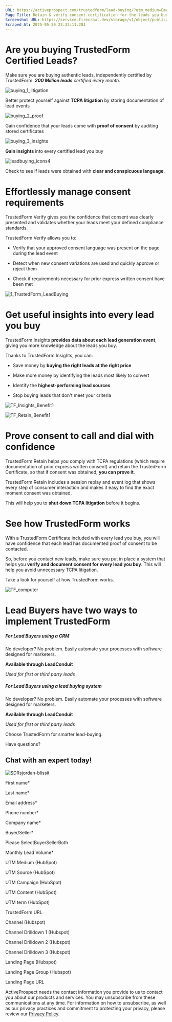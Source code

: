 ```yaml
---
URL: https://activeprospect.com/trustedform/lead-buying/?utm_medium=Email&utm_source=Website&utm_campaign=AP-Email-InsideCBM-Oct
Page Title: Retain & verify consent certification for the leads you buy - ActiveProspect
Screenshot URL: https://service.firecrawl.dev/storage/v1/object/public/media/screenshot-5162a73a-449e-4d6b-8465-f53c6388d6d4.png
Scraped At: 2025-05-30 23:33:11.281
---
```

# Are you buying TrustedForm Certified Leads?

Make sure you are buying authentic leads, independently certified by TrustedForm. _**200 Million leads** certified every month._

![buying_1_litigation](https://activeprospect.com/wp-content/uploads/2022/10/buying_1_litigation-300x300.png)

Better protect yourself against **TCPA litigation** by storing documentation of lead events

![buying_2_proof](https://activeprospect.com/wp-content/uploads/2022/10/buying_2_proof-300x300.png)

Gain confidence that your leads come with **proof of consent** by auditing stored certificates

![buying_3_insights](https://activeprospect.com/wp-content/uploads/2022/10/buying_3_insights-300x300.png)

**Gain insights** into every certified lead you buy

![leadbuying_icons4](https://activeprospect.com/wp-content/uploads/2024/09/leadbuying_icons4.png)

Check to see if leads were obtained with **clear and conspicuous language**.

# Effortlessly manage consent requirements

TrustedForm Verify gives you the confidence that consent was clearly presented and validates whether your leads meet your defined compliance standards.

TrustedForm Verify allows you to:

- Verify that your approved consent language was present on the page during the lead event

- Detect when new consent variations are used and quickly approve or reject them

- Check if requirements necessary for prior express written consent have been met


![1_TrustedForm_LeadBuying](https://activeprospect.com/wp-content/uploads/2023/12/1_TrustedForm_LeadBuying.png)

# Get useful insights into every lead you buy

TrustedForm Insights **provides data about each lead generation event**, giving you more knowledge about the leads you buy.

Thanks to TrustedForm Insights, you can:

- Save money by **buying the right leads at the right price**

- Make more money by identifying the leads most likely to convert

- Identify the **highest-performing lead sources**

- Stop buying leads that don't meet your criteria


![TF_Insights_Benefit1](https://activeprospect.com/wp-content/uploads/2023/12/TF_Insights_Benefit1.png)

![TF_Retain_Benefit1](https://activeprospect.com/wp-content/uploads/2023/12/TF_Retain_Benefit1.png)

# Prove consent to call and dial with confidence

TrustedForm Retain helps you comply with TCPA regulations (which require documentation of prior express written consent) and retain the TrustedForm Certificate, so that if consent was obtained, **you can prove it**.

TrustedForm Retain includes a session replay and event log that shows every step of consumer interaction and makes it easy to find the exact moment consent was obtained.

This will help you to **shut down TCPA litigation** before it begins.


# See how TrustedForm works

With a TrustedForm Certificate included with every lead you buy, you will have confidence that each lead has documented proof of consent to be contacted.

So, before you contact new leads, make sure you put in place a system that helps you **verify and document consent for every lead you buy**. This will help you avoid unnecessary TCPA litigation.

Take a look for yourself at how TrustedForm works.


![TF_computer](https://activeprospect.com/wp-content/uploads/2022/10/TF_computer.gif)

# Lead Buyers have two ways to implement TrustedForm

##### For Lead Buyers using a CRM

No developer? No problem. Easily automate your processes with software designed for marketers.

**Available through LeadConduit**

_Used for first or third party leads_


##### For Lead Buyers using a lead buying system

No developer? No problem. Easily automate your processes with software designed for marketers.

**Available through LeadConduit**

_Used for first or third party leads_



Choose TrustedForm for smarter lead-buying.

Have questions?

## Chat with an expert today!

![SDRsjordan-blissit](https://activeprospect.com/wp-content/uploads/2023/09/SDRsjordan-blissit.png)

First name\*

Last name\*

Email address\*

Phone number\*

Company name\*

Buyer/Seller\*

Please SelectBuyerSellerBoth

Monthly Lead Volume\*

UTM Medium (HubSpot)

UTM Source (HubSpot)

UTM Campaign (HubSpot)

UTM Content (HubSpot)

UTM term (HubSpot)

TrustedForm URL

Channel (Hubspot)

Channel Drilldown 1 (Hubspot)

Channel Drilldown 2 (Hubspot)

Channel Drilldown 3 (Hubspot)

Landing Page (Hubspot)

Landing Page Group (Hubspot)

Landing Page URL

ActiveProspect needs the contact information you provide to us to contact you about our products and services. You may unsubscribe from these communications at any time. For information on how to unsubscribe, as well as our privacy practices and commitment to protecting your privacy, please review our [Privacy Policy](https://activeprospect.com/privacy-policy/).

